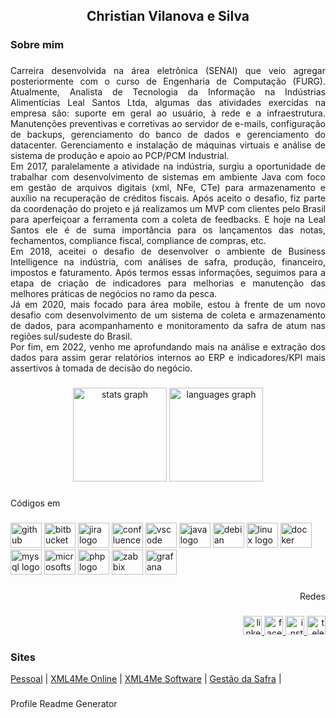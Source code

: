 ###
<h2 align="center">Christian Vilanova e Silva</h2>

###
<h3 align="left">Sobre mim</h3>

###
<p align="justify">Carreira desenvolvida na área eletrônica (SENAI) que veio agregar posteriormente com o curso de Engenharia de Computação (FURG). Atualmente, Analista de Tecnologia da Informação na Indústrias Alimentícias Leal Santos Ltda, algumas das atividades exercidas na empresa são: suporte em geral ao usuário, à rede e a infraestrutura. Manutenções preventivas e corretivas ao servidor de e-mails, configuração de backups, gerenciamento do banco de dados e gerenciamento do datacenter. Gerenciamento e instalação de máquinas virtuais e análise de sistema de produção e apoio ao PCP/PCM Industrial.<br>Em 2017, paralelamente a atividade na indústria, surgiu a oportunidade de trabalhar com desenvolvimento de sistemas em ambiente Java com foco em gestão de arquivos digitais (xml, NFe, CTe) para armazenamento e auxílio na recuperação de créditos fiscais. Após aceito o desafio, fiz parte da coordenação do projeto e já realizamos um MVP com clientes pelo Brasil para aperfeiçoar a ferramenta com a coleta de feedbacks. E hoje na Leal Santos ele é de suma importância para os lançamentos das notas, fechamentos, compliance fiscal, compliance de compras, etc.<br>Em 2018, aceitei o desafio de desenvolver o ambiente de Business Intelligence na indústria, com análises de safra, produção, financeiro, impostos e faturamento. Após termos essas informações, seguimos para a etapa de criação de indicadores para melhorias e manutenção das melhores práticas de negócios no ramo da pesca.<br>Já em 2020, mais focado para área mobile, estou à frente de um novo desafio com desenvolvimento de um sistema de coleta e armazenamento de dados, para acompanhamento e monitoramento da safra de atum nas regiões sul/sudeste do Brasil.<br>Por fim, em 2022, venho me aprofundando mais na análise e extração dos dados para assim gerar relatórios internos ao ERP e indicadores/KPI mais assertivos à tomada de decisão do negócio.</p>

###
<div align="center">
  <img src="https://github-readme-stats.vercel.app/api?hide_title=false&hide_rank=false&show_icons=true&include_all_commits=true&count_private=true&disable_animations=false&theme=github_dark&locale=pt-br&hide_border=false&username=christian-silva" height="150" alt="stats graph"  />
  <img src="https://github-readme-stats.vercel.app/api/top-langs?locale=pt-br&hide_title=false&layout=compact&card_width=320&langs_count=5&theme=github_dark&hide_border=false&username=christian-silva" height="150" alt="languages graph"  />
</div>

###
<p align="left">Códigos em</p>

###
<div align="left">
  <img src="https://cdn.jsdelivr.net/gh/devicons/devicon/icons/github/github-original.svg" height="40" width="50" alt="github logo"  />
  <img src="https://cdn.jsdelivr.net/gh/devicons/devicon/icons/bitbucket/bitbucket-original.svg" height="40" width="50" alt="bitbucket logo"  />
  <img src="https://cdn.jsdelivr.net/gh/devicons/devicon/icons/jira/jira-original.svg" height="40" width="50" alt="jira logo"  />
  <img src="https://cdn.jsdelivr.net/gh/devicons/devicon/icons/confluence/confluence-original.svg" height="40" width="50" alt="confluence logo"  />
  <img src="https://cdn.jsdelivr.net/gh/devicons/devicon/icons/vscode/vscode-original.svg" height="40" width="50" alt="vscode logo"  />
  <img src="https://cdn.jsdelivr.net/gh/devicons/devicon/icons/java/java-original.svg" height="40" width="50" alt="java logo"  />
  <img src="https://cdn.jsdelivr.net/gh/devicons/devicon/icons/debian/debian-original.svg" height="40" width="50" alt="debian logo"  />
  <img src="https://cdn.jsdelivr.net/gh/devicons/devicon/icons/linux/linux-original.svg" height="40" width="50" alt="linux logo"  />
  <img src="https://cdn.jsdelivr.net/gh/devicons/devicon/icons/docker/docker-original.svg" height="40" width="50" alt="docker logo"  />
  <img src="https://cdn.jsdelivr.net/gh/devicons/devicon/icons/mysql/mysql-original.svg" height="40" width="50" alt="mysql logo"  />
  <img src="https://cdn.jsdelivr.net/gh/devicons/devicon/icons/microsoftsqlserver/microsoftsqlserver-plain.svg" height="40" width="50" alt="microsoftsqlserver logo"  />
  <img src="https://cdn.jsdelivr.net/gh/devicons/devicon/icons/php/php-original.svg" height="40" width="50" alt="php logo"  />
  <img src="https://cdn.icon-icons.com/icons2/2699/PNG/512/zabbix_logo_icon_168734.png" height="40" width="50" alt="zabbix logo"  />
  <img src="https://grafana.com/static/assets/internal/grafana_logo-web-white-text.svg" height="40" width="50" alt="grafana logo"  />
</div>

###
<p align="right">Redes</p>

###
<div align="right">
  <a href="https://www.linkedin.com/in/christianvilanova/" target="_blank">
    <img src="https://img.shields.io/static/v1?message=LinkedIn&logo=linkedin&label=&color=0077B5&logoColor=white&labelColor=&style=for-the-badge" height="30" alt="linkedin logo"  />
  </a>
  <a href="https://www.facebook.com/christian.vilanova.silva" target="_blank">
    <img src="https://img.shields.io/static/v1?message=Facebook&logo=facebook&label=&color=1877F2&logoColor=white&labelColor=&style=for-the-badge" height="30" alt="facebook logo"  />
  </a>
  <a href="https://www.instagram.com/christian_vilanova/" target="_blank">
    <img src="https://img.shields.io/static/v1?message=Instagram&logo=instagram&label=&color=E4405F&logoColor=white&labelColor=&style=for-the-badge" height="30" alt="instagram logo"  />
  </a>
  <a href="https://t.me/christian_vilanova" target="_blank">
    <img src="https://img.shields.io/static/v1?message=Telegram&logo=telegram&label=&color=2CA5E0&logoColor=white&labelColor=&style=for-the-badge" height="30" alt="telegram logo"  />
  </a>
</div>
<h3 align="left">Sites</h3>
<div align="left">
	<div class="center">
		<a href="https://christiansilva.com.br/" target="_blank">Pessoal</a>  |  
		<a href="https://online.xml4me.com.br" target="_blank">XML4Me Online</a> |  
		<a href="http://www.xml4me.com" target="_blank">XML4Me Software</a>  |  
		<a href="http://safra.lealsantos.com" target="_blank">Gestão da Safra</a>  |  
	</div>
</div>

###
Profile Readme Generator

